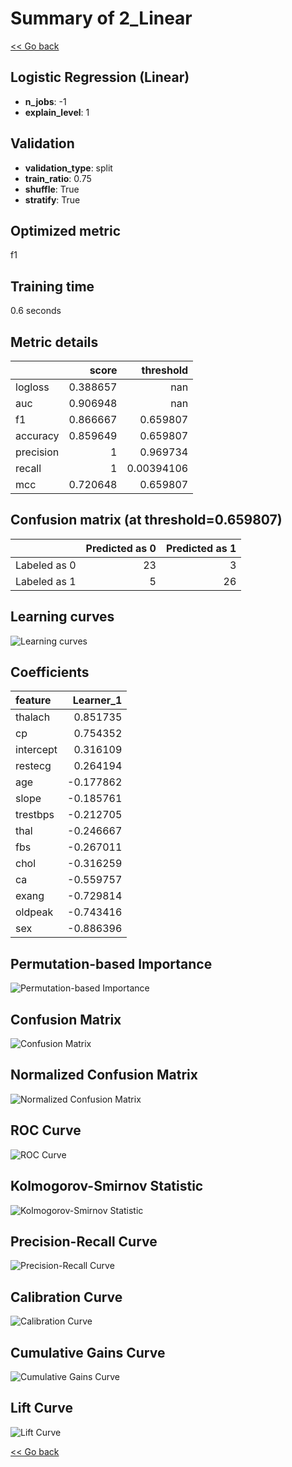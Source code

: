 # Summary of 2_Linear

[<< Go back](../README.md)


## Logistic Regression (Linear)
- **n_jobs**: -1
- **explain_level**: 1

## Validation
 - **validation_type**: split
 - **train_ratio**: 0.75
 - **shuffle**: True
 - **stratify**: True

## Optimized metric
f1

## Training time

0.6 seconds

## Metric details
|           |    score |    threshold |
|:----------|---------:|-------------:|
| logloss   | 0.388657 | nan          |
| auc       | 0.906948 | nan          |
| f1        | 0.866667 |   0.659807   |
| accuracy  | 0.859649 |   0.659807   |
| precision | 1        |   0.969734   |
| recall    | 1        |   0.00394106 |
| mcc       | 0.720648 |   0.659807   |


## Confusion matrix (at threshold=0.659807)
|              |   Predicted as 0 |   Predicted as 1 |
|:-------------|-----------------:|-----------------:|
| Labeled as 0 |               23 |                3 |
| Labeled as 1 |                5 |               26 |

## Learning curves
![Learning curves](learning_curves.png)

## Coefficients
| feature   |   Learner_1 |
|:----------|------------:|
| thalach   |    0.851735 |
| cp        |    0.754352 |
| intercept |    0.316109 |
| restecg   |    0.264194 |
| age       |   -0.177862 |
| slope     |   -0.185761 |
| trestbps  |   -0.212705 |
| thal      |   -0.246667 |
| fbs       |   -0.267011 |
| chol      |   -0.316259 |
| ca        |   -0.559757 |
| exang     |   -0.729814 |
| oldpeak   |   -0.743416 |
| sex       |   -0.886396 |


## Permutation-based Importance
![Permutation-based Importance](permutation_importance.png)
## Confusion Matrix

![Confusion Matrix](confusion_matrix.png)


## Normalized Confusion Matrix

![Normalized Confusion Matrix](confusion_matrix_normalized.png)


## ROC Curve

![ROC Curve](roc_curve.png)


## Kolmogorov-Smirnov Statistic

![Kolmogorov-Smirnov Statistic](ks_statistic.png)


## Precision-Recall Curve

![Precision-Recall Curve](precision_recall_curve.png)


## Calibration Curve

![Calibration Curve](calibration_curve_curve.png)


## Cumulative Gains Curve

![Cumulative Gains Curve](cumulative_gains_curve.png)


## Lift Curve

![Lift Curve](lift_curve.png)



[<< Go back](../README.md)
